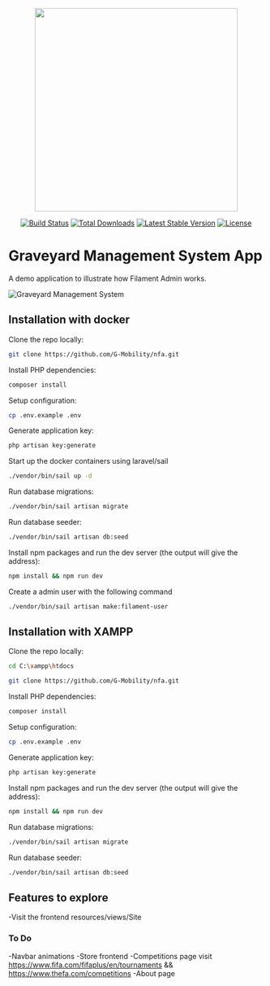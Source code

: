 <p align="center"><a href="https://laravel.com" target="_blank"><img src="https://raw.githubusercontent.com/laravel/art/master/logo-lockup/5%20SVG/2%20CMYK/1%20Full%20Color/laravel-logolockup-cmyk-red.svg" width="400"></a></p>

<p align="center">
<a href="https://travis-ci.org/laravel/framework"><img src="https://travis-ci.org/laravel/framework.svg" alt="Build Status"></a>
<a href="https://packagist.org/packages/laravel/framework"><img src="https://img.shields.io/packagist/dt/laravel/framework" alt="Total Downloads"></a>
<a href="https://packagist.org/packages/laravel/framework"><img src="https://img.shields.io/packagist/v/laravel/framework" alt="Latest Stable Version"></a>
<a href="https://packagist.org/packages/laravel/framework"><img src="https://img.shields.io/packagist/l/laravel/framework" alt="License"></a>
</p>

# Graveyard Management System App

A demo application to illustrate how Filament Admin works.

![Graveyard Management System](https://github.com/G-Mobility/gms\public\assets\Readme\GMS.png)

## Installation with docker

Clone the repo locally:

```sh
git clone https://github.com/G-Mobility/nfa.git
```

Install PHP dependencies:

```sh
composer install
```

Setup configuration:

```sh
cp .env.example .env
```

Generate application key:

```sh
php artisan key:generate
```

Start up the docker containers using laravel/sail

```sh
./vendor/bin/sail up -d
```

Run database migrations:

```sh
./vendor/bin/sail artisan migrate
```

Run database seeder:

```sh
./vendor/bin/sail artisan db:seed
```

Install npm packages and run the dev server (the output will give the address):

```sh
npm install && npm run dev
```
Create a admin user with the following command
```sh
./vendor/bin/sail artisan make:filament-user
```

## Installation with XAMPP
Clone the repo locally:

```sh
cd C:\xampp\htdocs
```

```sh
git clone https://github.com/G-Mobility/nfa.git
```

Install PHP dependencies:

```sh
composer install
```

Setup configuration:

```sh
cp .env.example .env
```

Generate application key:

```sh
php artisan key:generate
```

Install npm packages and run the dev server (the output will give the address):

```sh
npm install && npm run dev
```

Run database migrations:

```sh
./vendor/bin/sail artisan migrate
```

Run database seeder:

```sh
./vendor/bin/sail artisan db:seed
```


## Features to explore
-Visit the frontend resources/views/Site

### To Do

-Navbar animations
-Store frontend
-Competitions page visit https://www.fifa.com/fifaplus/en/tournaments && https://www.thefa.com/competitions
-About page 

